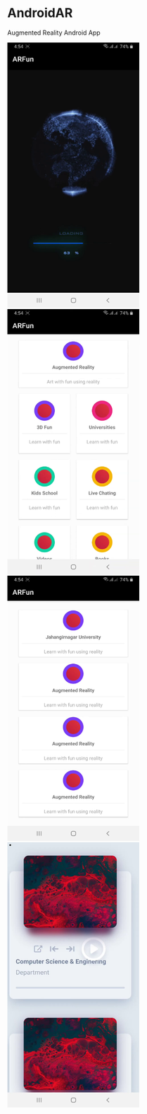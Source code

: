 # AndroidAR
Augmented Reality Android App <br>

<img src="https://github.com/TazelHossan/AndroidAR/blob/main/photos/1.png" width="300" height="600">


<img src="https://github.com/TazelHossan/AndroidAR/blob/main/photos/2.png" width="300" height="600">


<img src="https://github.com/TazelHossan/AndroidAR/blob/main/photos/3.png" width="300" height="600">


<img src="https://github.com/TazelHossan/AndroidAR/blob/main/photos/4.png" width="300" height="600">

